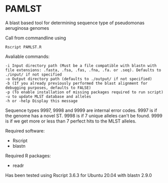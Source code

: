 # PAMLST

A blast based tool for determining sequence type of pseudomonas aeruginosa genomes

Call from commandline using 

```
Rscript PAMLST.R 
```

Avaliable commands:

```
-i Input directory path (Must be a file compatible with blastn with file extensions: .fasta, .fsa, .fas, .fna, .fa. or .seq). Defaults to ./input/ if not specified
-o Output directory path (defaults to ./output/ if not specified)
-b (If you already previously performed the blast alignment for debugging purposes, defaults to FALSE) 
-p (To enable installation of missing packages required to run script)
-u to update MLST database and alleles
-h or -help Display this message
```

Sequence types 9997, 9998 and 9999 are internal error codes.
9997 is if the genome has a novel ST. 9998 is if 7 unique alleles can't be found. 9999 is if we get more or less than 7 perfect hits to the MLST alleles.

Required software:
* Rscript
* blastn 

Required R packages:
* readr

Has been tested using Rscript 3.6.3 for Ubuntu 20.04 with blastn 2.9.0

